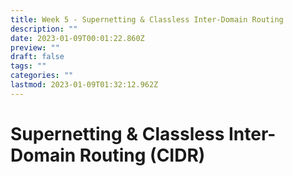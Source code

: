 ```yaml
---
title: Week 5 - Supernetting & Classless Inter-Domain Routing
description: ""
date: 2023-01-09T00:01:22.860Z
preview: ""
draft: false
tags: ""
categories: ""
lastmod: 2023-01-09T01:32:12.962Z
---
```

# Supernetting & Classless Inter-Domain Routing (CIDR)